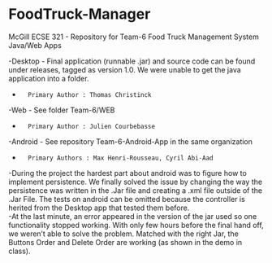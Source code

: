 # FoodTruck-Manager
McGill ECSE 321 - Repository for Team-6 Food Truck Management System Java/Web Apps

-Desktop - Final application (runnable .jar) and source code can be found under releases, tagged as version 1.0. We were unable to get the java application into a folder.		
-		Primary Author : Thomas Christinck
 		
-Web - See folder Team-6/WEB		
-		Primary Author : Julien Courbebasse
 
-Android - See repository Team-6-Android-App in the same organization		
-		Primary Authors : Max Henri-Rousseau, Cyril Abi-Aad
 
 
 
 -During the project the hardest part about android was to figure how to implement persistence. We finally solved the issue by changing the way the persistence was written in the .Jar file and creating a .xml file outside of the .Jar File. The tests on android can be omitted because the controller is herited from the Desktop app that tested them before. 		
 -At the last minute, an error appeared in the version of the jar used so one functionality stopped working. With only few hours before the final hand off, we weren’t able to solve the problem. Matched with the right Jar, the Buttons Order and Delete Order are working (as shown in the demo in class).
